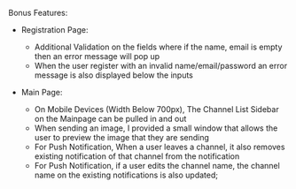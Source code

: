 Bonus Features:
- Registration Page:
    - Additional Validation on the fields where if the name, email is empty then an error message will pop up
    - When the user register with an invalid name/email/password an error message is also displayed below the inputs

- Main Page:
    - On Mobile Devices (Width Below 700px), The Channel List Sidebar on the Mainpage can be pulled in and out
    - When sending an image, I provided a small window that allows the user to preview the image that they are sending
    - For Push Notification, When a user leaves a channel, it also removes existing notification of that channel from the notification
    - For Push Notification, if a user edits the channel name, the channel name on the existing notifications is also updated;